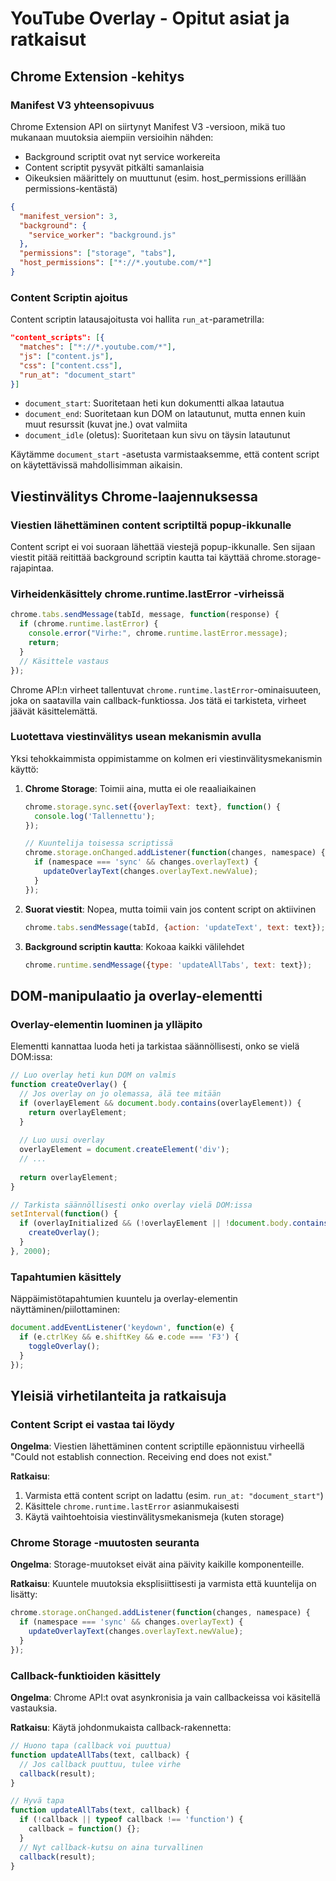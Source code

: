 # YouTube Overlay - Opitut asiat ja ratkaisut

## Chrome Extension -kehitys

### Manifest V3 yhteensopivuus

Chrome Extension API on siirtynyt Manifest V3 -versioon, mikä tuo mukanaan muutoksia aiempiin versioihin nähden:

- Background scriptit ovat nyt service workereita
- Content scriptit pysyvät pitkälti samanlaisia
- Oikeuksien määrittely on muuttunut (esim. host_permissions erillään permissions-kentästä)

```json
{
  "manifest_version": 3,
  "background": {
    "service_worker": "background.js"
  },
  "permissions": ["storage", "tabs"],
  "host_permissions": ["*://*.youtube.com/*"]
}
```

### Content Scriptin ajoitus

Content scriptin latausajoitusta voi hallita `run_at`-parametrilla:

```json
"content_scripts": [{
  "matches": ["*://*.youtube.com/*"],
  "js": ["content.js"],
  "css": ["content.css"],
  "run_at": "document_start"
}]
```

- `document_start`: Suoritetaan heti kun dokumentti alkaa latautua
- `document_end`: Suoritetaan kun DOM on latautunut, mutta ennen kuin muut resurssit (kuvat jne.) ovat valmiita
- `document_idle` (oletus): Suoritetaan kun sivu on täysin latautunut

Käytämme `document_start` -asetusta varmistaaksemme, että content script on käytettävissä mahdollisimman aikaisin.

## Viestinvälitys Chrome-laajennuksessa

### Viestien lähettäminen content scriptiltä popup-ikkunalle

Content script ei voi suoraan lähettää viestejä popup-ikkunalle. Sen sijaan viestit pitää reitittää background scriptin kautta tai käyttää chrome.storage-rajapintaa.

### Virheidenkäsittely chrome.runtime.lastError -virheissä

```javascript
chrome.tabs.sendMessage(tabId, message, function(response) {
  if (chrome.runtime.lastError) {
    console.error("Virhe:", chrome.runtime.lastError.message);
    return;
  }
  // Käsittele vastaus
});
```

Chrome API:n virheet tallentuvat `chrome.runtime.lastError`-ominaisuuteen, joka on saatavilla vain callback-funktiossa. Jos tätä ei tarkisteta, virheet jäävät käsittelemättä.

### Luotettava viestinvälitys usean mekanismin avulla

Yksi tehokkaimmista oppimistamme on kolmen eri viestinvälitysmekanismin käyttö:

1. **Chrome Storage**: Toimii aina, mutta ei ole reaaliaikainen
   ```javascript
   chrome.storage.sync.set({overlayText: text}, function() {
     console.log('Tallennettu');
   });
   
   // Kuuntelija toisessa scriptissä
   chrome.storage.onChanged.addListener(function(changes, namespace) {
     if (namespace === 'sync' && changes.overlayText) {
       updateOverlayText(changes.overlayText.newValue);
     }
   });
   ```

2. **Suorat viestit**: Nopea, mutta toimii vain jos content script on aktiivinen
   ```javascript
   chrome.tabs.sendMessage(tabId, {action: 'updateText', text: text});
   ```

3. **Background scriptin kautta**: Kokoaa kaikki välilehdet
   ```javascript
   chrome.runtime.sendMessage({type: 'updateAllTabs', text: text});
   ```

## DOM-manipulaatio ja overlay-elementti

### Overlay-elementin luominen ja ylläpito

Elementti kannattaa luoda heti ja tarkistaa säännöllisesti, onko se vielä DOM:issa:

```javascript
// Luo overlay heti kun DOM on valmis
function createOverlay() {
  // Jos overlay on jo olemassa, älä tee mitään
  if (overlayElement && document.body.contains(overlayElement)) {
    return overlayElement;
  }
  
  // Luo uusi overlay
  overlayElement = document.createElement('div');
  // ...
  
  return overlayElement;
}

// Tarkista säännöllisesti onko overlay vielä DOM:issa
setInterval(function() {
  if (overlayInitialized && (!overlayElement || !document.body.contains(overlayElement))) {
    createOverlay();
  }
}, 2000);
```

### Tapahtumien käsittely

Näppäimistötapahtumien kuuntelu ja overlay-elementin näyttäminen/piilottaminen:

```javascript
document.addEventListener('keydown', function(e) {
  if (e.ctrlKey && e.shiftKey && e.code === 'F3') {
    toggleOverlay();
  }
});
```

## Yleisiä virhetilanteita ja ratkaisuja

### Content Script ei vastaa tai löydy

**Ongelma**: Viestien lähettäminen content scriptille epäonnistuu virheellä "Could not establish connection. Receiving end does not exist."

**Ratkaisu**:
1. Varmista että content script on ladattu (esim. `run_at: "document_start"`)
2. Käsittele `chrome.runtime.lastError` asianmukaisesti
3. Käytä vaihtoehtoisia viestinvälitysmekanismeja (kuten storage)

### Chrome Storage -muutosten seuranta 

**Ongelma**: Storage-muutokset eivät aina päivity kaikille komponenteille.

**Ratkaisu**: Kuuntele muutoksia eksplisiittisesti ja varmista että kuuntelija on lisätty:

```javascript
chrome.storage.onChanged.addListener(function(changes, namespace) {
  if (namespace === 'sync' && changes.overlayText) {
    updateOverlayText(changes.overlayText.newValue);
  }
});
```

### Callback-funktioiden käsittely

**Ongelma**: Chrome API:t ovat asynkronisia ja vain callbackeissa voi käsitellä vastauksia.

**Ratkaisu**: Käytä johdonmukaista callback-rakennetta:

```javascript
// Huono tapa (callback voi puuttua)
function updateAllTabs(text, callback) {
  // Jos callback puuttuu, tulee virhe
  callback(result);
}

// Hyvä tapa
function updateAllTabs(text, callback) {
  if (!callback || typeof callback !== 'function') {
    callback = function() {};
  }
  // Nyt callback-kutsu on aina turvallinen
  callback(result);
}
``` 